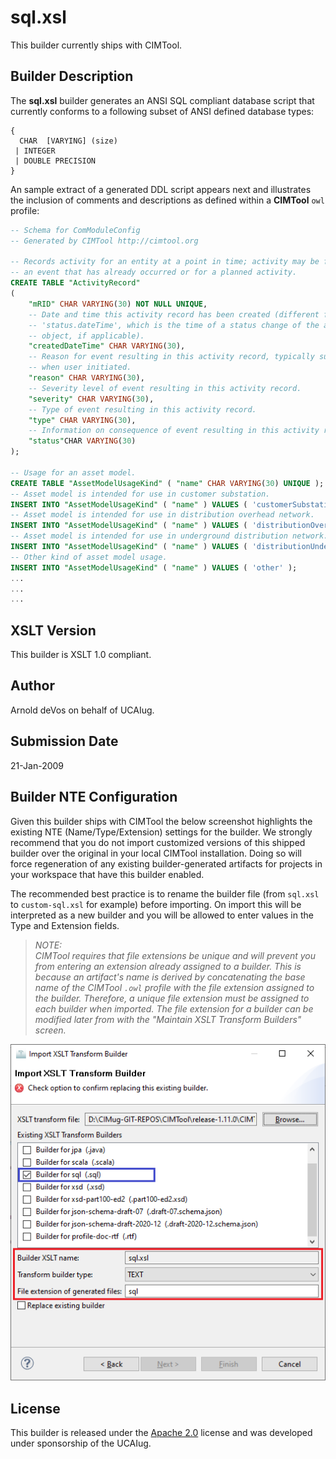 # sql.xsl

This builder currently ships with CIMTool.

## Builder Description

The **sql.xsl** builder generates an ANSI SQL compliant database script that currently conforms to a following subset of ANSI defined database types:

```
{
  CHAR  [VARYING] (size)
 | INTEGER
 | DOUBLE PRECISION
}
```

An sample extract of a generated DDL script appears next and illustrates the inclusion of comments and descriptions as defined within a **CIMTool** ```owl``` profile:

``` sql
-- Schema for ComModuleConfig
-- Generated by CIMTool http://cimtool.org

-- Records activity for an entity at a point in time; activity may be for
-- an event that has already occurred or for a planned activity.
CREATE TABLE "ActivityRecord"
(
    "mRID" CHAR VARYING(30) NOT NULL UNIQUE,
    -- Date and time this activity record has been created (different from the
    -- 'status.dateTime', which is the time of a status change of the associated
    -- object, if applicable).
    "createdDateTime" CHAR VARYING(30),
    -- Reason for event resulting in this activity record, typically supplied
    -- when user initiated.
    "reason" CHAR VARYING(30),
    -- Severity level of event resulting in this activity record.
    "severity" CHAR VARYING(30),
    -- Type of event resulting in this activity record.
    "type" CHAR VARYING(30),
    -- Information on consequence of event resulting in this activity record.
    "status"CHAR VARYING(30)
);

-- Usage for an asset model.
CREATE TABLE "AssetModelUsageKind" ( "name" CHAR VARYING(30) UNIQUE );
-- Asset model is intended for use in customer substation.
INSERT INTO "AssetModelUsageKind" ( "name" ) VALUES ( 'customerSubstation' );
-- Asset model is intended for use in distribution overhead network.
INSERT INTO "AssetModelUsageKind" ( "name" ) VALUES ( 'distributionOverhead' );
-- Asset model is intended for use in underground distribution network.
INSERT INTO "AssetModelUsageKind" ( "name" ) VALUES ( 'distributionUnderground' );
-- Other kind of asset model usage.
INSERT INTO "AssetModelUsageKind" ( "name" ) VALUES ( 'other' );
...
...
...
```

## XSLT Version

This builder is XSLT 1.0 compliant.

## Author

Arnold deVos on behalf of UCAIug.

## Submission Date

21-Jan-2009

## Builder NTE Configuration

Given this builder ships with CIMTool the below screenshot highlights the existing NTE (Name/Type/Extension) settings for the builder.  We strongly recommend that you do not import customized versions of this shipped builder over the original in your local CIMTool installation. Doing so will force regeneration of any existing builder-generated artifacts for projects in your workspace that have this builder enabled.

The recommended best practice is to rename the builder file  (from ```sql.xsl``` to ```custom-sql.xsl``` for example) before importing. On import this will be interpreted as a new builder and you will be allowed to enter values in the Type and Extension fields.

>*NOTE: </br>CIMTool requires that file extensions be unique and will prevent you from entering an extension already assigned to a builder. This is because an artifact's name is derived by concatenating the base name of the CIMTool ```.owl``` profile with the file extension assigned to the builder. Therefore, a unique file extension must be assigned to each builder when imported. The file extension for a builder can be modified later from with the "Maintain XSLT Transform Builders" screen.*

![image](import-builder.png)

## License

This builder is released under the [Apache 2.0](../../LICENSE) license and was developed under sponsorship of the UCAIug.
